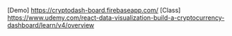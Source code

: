[Demo] https://cryptodash-board.firebaseapp.com/
[Class] https://www.udemy.com/react-data-visualization-build-a-cryptocurrency-dashboard/learn/v4/overview
